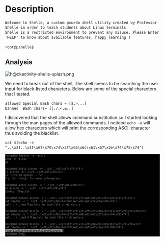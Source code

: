 # Description 
```nc challenge.ctf.games 32217
Welcome to Shelle, a custom psuedo shell utility created by Professor Shelle in order to teach students about Linux terminals
Shelle is a restricted environment to prevent any misuse, Please Enter 'HELP' to know about available features, happy learning !

root@pshelle$
```
##  Analysis 
![h@ckactivity-shelle-splash.png](images/)

We need to break out of the shell,  The shell seems to be searching the user input for black-listed characters. Below are some of the special characters that I tested.
```
allowed Special Bash chars = [$,>,..]
banned  Bash chars= [|,/,<,&,;]
```
I discovered that the shell allows command substitution so I started looking through the man pages of the allowed commands. I noticed `echo -e` will allow hex characters which will print the corresponding ASCII character thus avoiding the blacklist.
```
cat $(echo -e "..\x2f..\x2f\x6f\x70\x74\x2f\x66\x6c\x61\x67\x2e\x74\x78\x74")
```
![h@ackactivity-shelle-flag.png](images/h@ackactivity-shelle-flag.png)